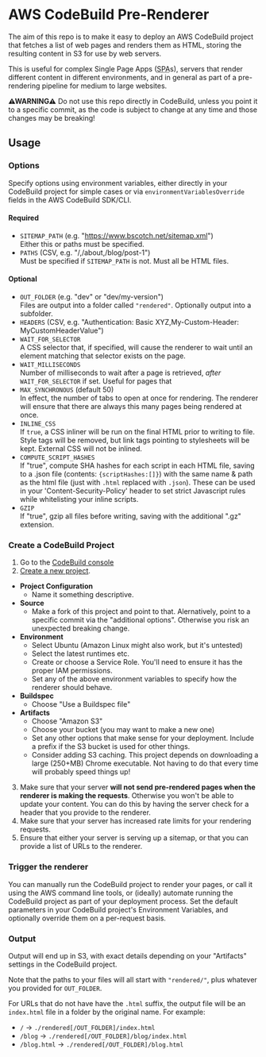# AWS CodeBuild Pre-Renderer

The aim of this repo is to make it easy to deploy an AWS CodeBuild
project that fetches a list of web pages and renders them as HTML, storing the
resulting content in S3 for use by web servers.

This is useful for complex Single Page Apps (<abbr title="Single Page App">SPA</abbr>s),
servers that render different content in different environments,
and in general as part of a pre-rendering pipeline for medium to large websites.

**⚠WARNING⚠** Do not use this repo directly in CodeBuild, unless you point it to
a specific commit, as the code is subject to
change at any time and those changes may be breaking!

## Usage

### Options

Specify options using environment variables, either directly in your CodeBuild project
for simple cases or via `environmentVariablesOverride` fields in the AWS CodeBuild SDK/CLI.

#### Required

+ `SITEMAP_PATH` (e.g. "https://www.bscotch.net/sitemap.xml")  
  Either this or paths must be specified.
+ `PATHS` (CSV, e.g. "/,/about,/blog/post-1")  
  Must be specified if `SITEMAP_PATH` is not.
  Must all be HTML files.

#### Optional
+ `OUT_FOLDER` (e.g. "dev" or "dev/my-version")  
  Files are output into a folder called `"rendered"`. Optionally output into
  a subfolder.
+ `HEADERS` (CSV, e.g. "Authentication: Basic XYZ,My-Custom-Header: MyCustomHeaderValue")
+ `WAIT_FOR_SELECTOR`  
  A CSS selector that, if specified, will cause the renderer to wait until an
  element matching that selector exists on the page.
+ `WAIT_MILLISECONDS`  
  Number of milliseconds to wait after a page is retrieved, *after*
  `WAIT_FOR_SELECTOR` if set. Useful for pages that 
+ `MAX_SYNCHRONOUS` (default 50)  
  In effect, the number of tabs to open at once for rendering.
  The renderer will ensure that there are always this many pages
  being rendered at once.
+ `INLINE_CSS`  
  If `true`, a CSS inliner will be run on the final HTML prior to
  writing to file. Style tags will be removed, but link tags pointing
  to stylesheets will be kept. External CSS will not be inlined.
+ `COMPUTE_SCRIPT_HASHES`  
  If "true", compute SHA hashes for each script in each HTML file,
  saving to a .json file (contents: `{scriptHashes:[]}`) with the same
  name & path as the html file (just with `.html` replaced with `.json`).
  These can be used in your 'Content-Security-Policy' header
  to set strict Javascript rules while whitelisting your inline scripts.
+ `GZIP`  
  If "true", gzip all files before writing, saving with the additional ".gz" extension.

### Create a CodeBuild Project

1. Go to the [CodeBuild console](https://console.aws.amazon.com/codesuite/codebuild/projects.)
2. [Create a new project](https://console.aws.amazon.com/codesuite/codebuild/project/new).
  + **Project Configuration**
    + Name it something descriptive.
  + **Source**
    + Make a fork of this project and point to that. Alernatively, point to a specific commit via the "additional options". Otherwise you risk an unexpected breaking change.
  + **Environment**
    + Select Ubuntu (Amazon Linux might also work, but it's untested)
    + Select the latest runtimes etc.
    + Create or choose a Service Role. You'll need to ensure it has the proper IAM permissions.
    + Set any of the above environment variables to specify how the renderer should behave.
  + **Buildspec**
    + Choose "Use a Buildspec file"
  + **Artifacts**
    + Choose "Amazon S3"
    + Choose your bucket (you may want to make a new one)
    + Set any other options that make sense for your deployment. Include a prefix if the S3 bucket is used for other things.
    + Consider adding S3 caching. This project depends on downloading a large (250+MB) Chrome executable. Not having to do that every time will probably speed things up!
3. Make sure that your server **will not send pre-rendered pages when the renderer is making the requests**. Otherwise you won't be able to update your content. You can do this by having the server check for a header that you provide to the renderer.
4. Make sure that your server has increased rate limits for your rendering requests.
5. Ensure that either your server is serving up a sitemap, or that you can provide a list of URLs to the renderer.

### Trigger the renderer

You can manually run the CodeBuild project to render your pages, or call it using the AWS command line tools,
or (ideally) automate running the CodeBuild project as part of your deployment process. Set the default
parameters in your CodeBuild project's Environment Variables, and optionally override them on a per-request
basis.

### Output

Output will end up in S3, with exact details depending on your "Artifacts" settings in the CodeBuild project.

Note that the paths to your files will all start with `"rendered/"`, plus whatever you provided for `OUT_FOLDER`.

For URLs that do not have have the `.html` suffix, the output file will be an `index.html` file in a folder
by the original name. For example:

+ `/` → `./rendered[/OUT_FOLDER]/index.html`
+ `/blog` → `./rendered[/OUT_FOLDER]/blog/index.html`
+ `/blog.html` → `./rendered[/OUT_FOLDER]/blog.html`
